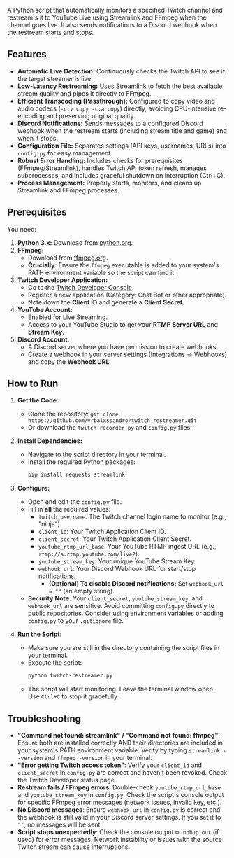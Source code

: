 A Python script that automatically monitors a specified Twitch channel and restream's it to YouTube Live using Streamlink and FFmpeg when the channel goes live. It also sends notifications to a Discord webhook when the restream starts and stops.

## Features

*   **Automatic Live Detection:** Continuously checks the Twitch API to see if the target streamer is live.
*   **Low-Latency Restreaming:** Uses Streamlink to fetch the best available stream quality and pipes it directly to FFmpeg.
*   **Efficient Transcoding (Passthrough):** Configured to copy video and audio codecs (`-c:v copy -c:a copy`) directly, avoiding CPU-intensive re-encoding and preserving original quality.
*   **Discord Notifications:** Sends messages to a configured Discord webhook when the restream starts (including stream title and game) and when it stops.
*   **Configuration File:** Separates settings (API keys, usernames, URLs) into `config.py` for easy management.
*   **Robust Error Handling:** Includes checks for prerequisites (FFmpeg/Streamlink), handles Twitch API token refresh, manages subprocesses, and includes graceful shutdown on interruption (Ctrl+C).
*   **Process Management:** Properly starts, monitors, and cleans up Streamlink and FFmpeg processes.

## Prerequisites

You need:

1.  **Python 3.x:** Download from [python.org](https://www.python.org/).
2.  **FFmpeg:**
    *   Download from [ffmpeg.org](https://ffmpeg.org/download.html).
    *   **Crucially:** Ensure the `ffmpeg` executable is added to your system's PATH environment variable so the script can find it.
3.  **Twitch Developer Application:**
    *   Go to the [Twitch Developer Console](https://dev.twitch.tv/console/).
    *   Register a new application (Category: Chat Bot or other appropriate).
    *   Note down the **Client ID** and generate a **Client Secret**.
4.  **YouTube Account:**
    *   Enabled for Live Streaming.
    *   Access to your YouTube Studio to get your **RTMP Server URL** and **Stream Key**.
5.  **Discord Account:**
    *   A Discord server where you have permission to create webhooks.
    *   Create a webhook in your server settings (Integrations -> Webhooks) and copy the **Webhook URL**.


## How to Run

1.  **Get the Code:**
    *   Clone the repository: `git clone https://github.com/vrbalxssandro/twitch-restreamer.git`
    *   Or download the `twitch-recorder.py` and `config.py` files.

2.  **Install Dependencies:**
    *   Navigate to the script directory in your terminal.
    *   Install the required Python packages:
        ```bash
        pip install requests streamlink
        ```

3.  **Configure:**
    *   Open and edit the `config.py` file.
    *   Fill in **all** the required values:
        *   `twitch_username`: The Twitch channel login name to monitor (e.g., "ninja").
        *   `client_id`: Your Twitch Application Client ID.
        *   `client_secret`: Your Twitch Application Client Secret.
        *   `youtube_rtmp_url_base`: Your YouTube RTMP ingest URL (e.g., `rtmp://a.rtmp.youtube.com/live2`).
        *   `youtube_stream_key`: Your unique YouTube Stream Key.
        *   `webhook_url`: Your Discord Webhook URL for start/stop notifications.
            *   **(Optional) To disable Discord notifications:** Set `webhook_url = ""` (an empty string).
    *   **Security Note:** Your `client_secret`, `youtube_stream_key`, and `webhook_url` are sensitive. Avoid committing `config.py` directly to public repositories. Consider using environment variables or adding `config.py` to your `.gitignore` file.

4.  **Run the Script:**
    *   Make sure you are still in the directory containing the script files in your terminal.
    *   Execute the script:
        ```bash
        python twitch-restreamer.py
        ```
    *   The script will start monitoring. Leave the terminal window open. Use `Ctrl+C` to stop it gracefully.
    

## Troubleshooting

*   **"Command not found: streamlink" / "Command not found: ffmpeg"**: Ensure both are installed correctly AND their directories are included in your system's PATH environment variable. Verify by typing `streamlink --version` and `ffmpeg -version` in your terminal.
*   **"Error getting Twitch access token"**: Verify your `client_id` and `client_secret` in `config.py` are correct and haven't been revoked. Check the Twitch Developer status page.
*   **Restream fails / FFmpeg errors**: Double-check `youtube_rtmp_url_base` and `youtube_stream_key` in `config.py`. Check the script's console output for specific FFmpeg error messages (network issues, invalid key, etc.).
*   **No Discord messages**: Ensure `webhook_url` in `config.py` is correct and the webhook is still valid in your Discord server settings. If you set it to `""`, no messages will be sent.
*   **Script stops unexpectedly**: Check the console output or `nohup.out` (if used) for error messages. Network instability or issues with the source Twitch stream can cause interruptions.



